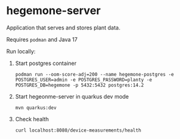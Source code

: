# hegemone-server
Application that serves and stores plant data.

Requires `podman` and Java 17

Run locally:
1. Start postgres container

    ```
    podman run --oom-score-adj=200 --name hegemone-postgres -e POSTGRES_USER=admin -e POSTGRES_PASSWORD=planty -e POSTGRES_DB=hegemone -p 5432:5432 postgres:14.2
    ```

2. Start hegeonme-server in quarkus dev mode

    ```
    mvn quarkus:dev
    ```

3. Check health

    ```
    curl localhost:8080/device-measurements/health
    ```
